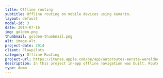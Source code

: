 ```yaml
---
title: Offline routing
subtitle: Offline routing on mobile devices using Xamarin.
layout: default
modal-id: 3
date: 2014-07-16
img: golden.png
thumbnail: golden-thumbnail.png
alt: image-alt
project-date: 2014
client: Flowpilots
category: Offline Routing
project-url: https://itunes.apple.com/be/app/autoroutes-eerste-wereldoorlog/id732763864?l=nl&mt=8
description: In this project in-app offline navigation was built. Route planning happens offline by packaging the routing network and map together with the app.
type: demo
---
```

